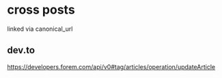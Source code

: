 # cross posts

linked via canonical_url

## dev.to

https://developers.forem.com/api/v0#tag/articles/operation/updateArticle